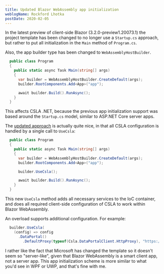 ```yaml
---
title: Updated Blazor WebAssembly app initialization
weblogName: Rockford Lhotka
postDate: 2020-02-05
---
```


In the latest preview of client-side Blazor (3.2.0-preview1.20073.1) the project template has been changed to no longer use a `Startup.cs` approach, but rather to put all initialization in the `Main` method of `Program.cs`.

Also, the app builder type has been changed to `WebAssemblyHostBuilder`.

```c#
  public class Program
  {
    public static async Task Main(string[] args)
    {
      var builder = WebAssemblyHostBuilder.CreateDefault(args);
      builder.RootComponents.Add<App>("app");

      await builder.Build().RunAsync();
    }
  }
```

This affects CSLA .NET, because the previous app initialization support was based around the `Startup.cs` model, similar to ASP.NET Core server apps.

The [updated approach](https://github.com/MarimerLLC/csla/issues/1476) is actually quite nice, in that all CSLA configuration is handled by a single call to `UseCsla`:

```c#
  public class Program
  {
    public static async Task Main(string[] args)
    {
      var builder = WebAssemblyHostBuilder.CreateDefault(args);
      builder.RootComponents.Add<App>("app");

      builder.UseCsla();

      await builder.Build().RunAsync();
    }
  }
```

This new `UseCsla` method adds all necessary services to the IoC container, and does all required client-side configuration of CSLA to work within Blazor WebAssembly.

An overload supports additional configuration. For example:

```c#
  builder.UseCsla(
    (config) => config
      .DataPortal()
        .DefaultProxy(typeof(Csla.DataPortalClient.HttpProxy), "https://myserver/api/dataportal"));
```

I rather like the fact that Microsoft has changed the template so it doesn't seem so "server-like", given that Blazor WebAssembly is a smart client app, not a server app. This app initialization scheme is more similar to what you'd see in WPF or UWP, and that's fine with me.
